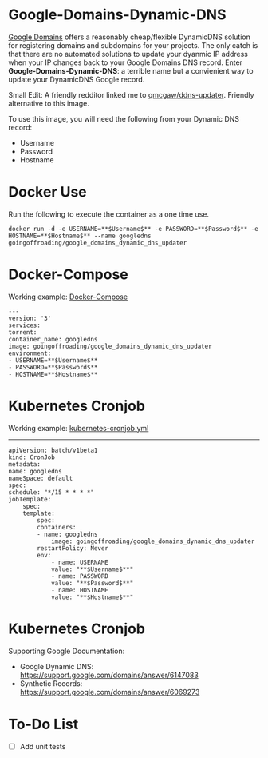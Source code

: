 # Google-Domains-Dynamic-DNS

[Google Domains](https://domains.google/) offers a reasonably cheap/flexible DynamicDNS solution for registering domains and subdomains for your projects.  The only catch is that there are no automated solutions to update your dyanmic IP address when your IP changes back to your Google Domains DNS record.  Enter **Google-Domains-Dynamic-DNS**: a terrible name but a convienient way to update your DynamicDNS Google record.

Small Edit: A friendly redditor linked me to [qmcgaw/ddns-updater](https://hub.docker.com/r/qmcgaw/ddns-updater/).  Friendly alternative to this image.

To use this image, you will need the following from your Dynamic DNS record:

* Username
* Password
* Hostname

# Docker Use

Run the following to execute the container as a one time use.  

    docker run -d -e USERNAME=**$Username$** -e PASSWORD=**$Password$** -e HOSTNAME=**$Hostname$** --name googledns goingoffroading/google_domains_dynamic_dns_updater

# Docker-Compose

Working example: [Docker-Compose](https://github.com/GoingOffRoading/Google-Domains-Dynamic-DNS/blob/main/docker-compose.yml)

    ---
    version: '3'
    services:
    torrent:
    container_name: googledns
    image: goingoffroading/google_domains_dynamic_dns_updater
    environment:
    - USERNAME=**$Username$**
    - PASSWORD=**$Password$**
    - HOSTNAME=**$Hostname$**

# Kubernetes Cronjob

Working example: [kubernetes-cronjob.yml](https://github.com/GoingOffRoading/Google-Domains-Dynamic-DNS/blob/main/kubernetes-cronjob.yml)

---
    apiVersion: batch/v1beta1
    kind: CronJob
    metadata:
    name: googledns
    nameSpace: default
    spec:
    schedule: "*/15 * * * *"
    jobTemplate:
        spec:
        template:
            spec:
            containers:
            - name: googledns
                image: goingoffroading/google_domains_dynamic_dns_updater
            restartPolicy: Never
            env:
                - name: USERNAME
                value: "**$Username$**"
                - name: PASSWORD
                value: "**$Password$**"
                - name: HOSTNAME
                value: "**$Hostname$**"

# Kubernetes Cronjob

Supporting Google Documentation:

* Google Dynamic DNS: https://support.google.com/domains/answer/6147083
* Synthetic Records: https://support.google.com/domains/answer/6069273

# To-Do List

- [ ] Add unit tests
